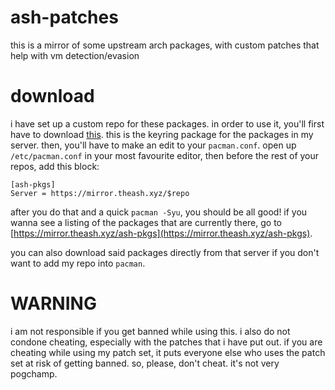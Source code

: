 # ash-patches
this is a mirror of some upstream arch packages, with custom patches that help with vm detection/evasion

# download
i have set up a custom repo for these packages. in order to use it, you'll first have to download [this](https://github.com/the-ashh/ash-patches/releases/tag/v1.0). this is the keyring package for the packages in my server. then, you'll have to make an edit to your `pacman.conf`. open up `/etc/pacman.conf` in your most favourite editor, then before the rest of your repos, add this block:
```
[ash-pkgs]
Server = https://mirror.theash.xyz/$repo
```
after you do that and a quick `pacman -Syu`, you should be all good! if you wanna see a listing of the packages that are currently there, go to [https://mirror.theash.xyz/ash-pkgs](https://mirror.theash.xyz/ash-pkgs). 

you can also download said packages directly from that server if you don't want to add my repo into `pacman`.

# WARNING
i am not responsible if you get banned while using this. i also do not condone cheating, especially with the patches that i have put out. if you are cheating while using my patch set, it puts everyone else who uses the patch set at risk of getting banned. so, please, don't cheat. it's not very pogchamp.
